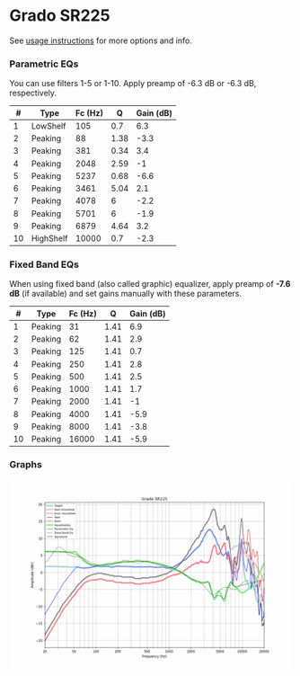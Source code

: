 # Grado SR225
See [usage instructions](https://github.com/jaakkopasanen/AutoEq#usage) for more options and info.

### Parametric EQs
You can use filters 1-5 or 1-10. Apply preamp of -6.3 dB or -6.3 dB, respectively.

|   # | Type      |   Fc (Hz) |    Q |   Gain (dB) |
|-----|-----------|-----------|------|-------------|
|   1 | LowShelf  |       105 | 0.7  |         6.3 |
|   2 | Peaking   |        88 | 1.38 |        -3.3 |
|   3 | Peaking   |       381 | 0.34 |         3.4 |
|   4 | Peaking   |      2048 | 2.59 |        -1   |
|   5 | Peaking   |      5237 | 0.68 |        -6.6 |
|   6 | Peaking   |      3461 | 5.04 |         2.1 |
|   7 | Peaking   |      4078 | 6    |        -2.2 |
|   8 | Peaking   |      5701 | 6    |        -1.9 |
|   9 | Peaking   |      6879 | 4.64 |         3.2 |
|  10 | HighShelf |     10000 | 0.7  |        -2.3 |

### Fixed Band EQs
When using fixed band (also called graphic) equalizer, apply preamp of **-7.6 dB** (if available) and set gains manually with these parameters.

|   # | Type    |   Fc (Hz) |    Q |   Gain (dB) |
|-----|---------|-----------|------|-------------|
|   1 | Peaking |        31 | 1.41 |         6.9 |
|   2 | Peaking |        62 | 1.41 |         2.9 |
|   3 | Peaking |       125 | 1.41 |         0.7 |
|   4 | Peaking |       250 | 1.41 |         2.8 |
|   5 | Peaking |       500 | 1.41 |         2.5 |
|   6 | Peaking |      1000 | 1.41 |         1.7 |
|   7 | Peaking |      2000 | 1.41 |        -1   |
|   8 | Peaking |      4000 | 1.41 |        -5.9 |
|   9 | Peaking |      8000 | 1.41 |        -3.8 |
|  10 | Peaking |     16000 | 1.41 |        -5.9 |

### Graphs
![](./Grado%20SR225.png)
